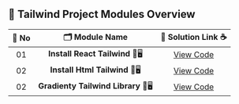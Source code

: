 ## 🧩 Tailwind Project Modules Overview

| 🔢 **No** | 🗂️ **Module Name**                | 🔗 **Solution Link** ☕ |
|:--------:|:----------------------------------:|:----------------------:|
| 01       | **Install React Tailwind** 🎨🖥️                  | [View Code](https://github.com/Sangram03/Hackthons-Ideas-used/blob/main/Frontend/Tailwind/ReactTailwindCSS.md) |
| 02       | **Install Html Tailwind** 🎨🖥️                  | [View Code](https://github.com/Sangram03/Hackthons-Ideas-used/blob/main/Frontend/Tailwind/HtmlTailwind.md) |
| 02       | **Gradienty Tailwind Library** 🎨🖥️                  | [View Code](https://github.com/Sangram03/Hackthons-Ideas-used/blob/main/Frontend/Tailwind/Gradienty.codes.md) |
